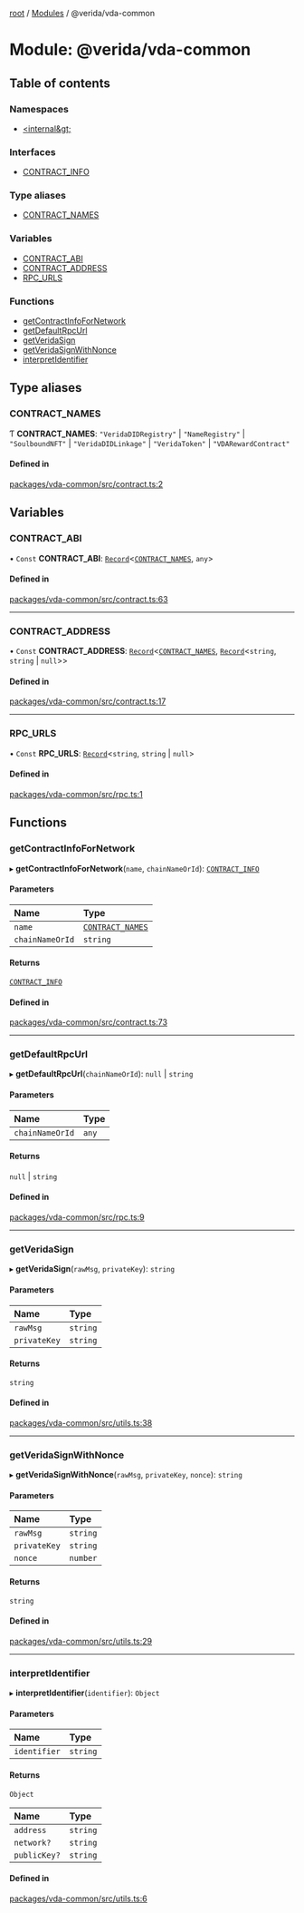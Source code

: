 [root](../README.md) / [Modules](../modules.md) / @verida/vda-common

# Module: @verida/vda-common

## Table of contents

### Namespaces

- [&lt;internal\&gt;](verida_vda_common._internal_.md)

### Interfaces

- [CONTRACT\_INFO](../interfaces/verida_vda_common.CONTRACT_INFO.md)

### Type aliases

- [CONTRACT\_NAMES](verida_vda_common.md#contract_names)

### Variables

- [CONTRACT\_ABI](verida_vda_common.md#contract_abi)
- [CONTRACT\_ADDRESS](verida_vda_common.md#contract_address)
- [RPC\_URLS](verida_vda_common.md#rpc_urls)

### Functions

- [getContractInfoForNetwork](verida_vda_common.md#getcontractinfofornetwork)
- [getDefaultRpcUrl](verida_vda_common.md#getdefaultrpcurl)
- [getVeridaSign](verida_vda_common.md#getveridasign)
- [getVeridaSignWithNonce](verida_vda_common.md#getveridasignwithnonce)
- [interpretIdentifier](verida_vda_common.md#interpretidentifier)

## Type aliases

### CONTRACT\_NAMES

Ƭ **CONTRACT\_NAMES**: ``"VeridaDIDRegistry"`` \| ``"NameRegistry"`` \| ``"SoulboundNFT"`` \| ``"VeridaDIDLinkage"`` \| ``"VeridaToken"`` \| ``"VDARewardContract"``

#### Defined in

[packages/vda-common/src/contract.ts:2](https://github.com/verida/verida-js/blob/032961c/packages/vda-common/src/contract.ts#L2)

## Variables

### CONTRACT\_ABI

• `Const` **CONTRACT\_ABI**: [`Record`](verida_vda_common._internal_.md#record)<[`CONTRACT_NAMES`](verida_vda_common.md#contract_names), `any`\>

#### Defined in

[packages/vda-common/src/contract.ts:63](https://github.com/verida/verida-js/blob/032961c/packages/vda-common/src/contract.ts#L63)

___

### CONTRACT\_ADDRESS

• `Const` **CONTRACT\_ADDRESS**: [`Record`](verida_vda_common._internal_.md#record)<[`CONTRACT_NAMES`](verida_vda_common.md#contract_names), [`Record`](verida_vda_common._internal_.md#record)<`string`, `string` \| ``null``\>\>

#### Defined in

[packages/vda-common/src/contract.ts:17](https://github.com/verida/verida-js/blob/032961c/packages/vda-common/src/contract.ts#L17)

___

### RPC\_URLS

• `Const` **RPC\_URLS**: [`Record`](verida_vda_common._internal_.md#record)<`string`, `string` \| ``null``\>

#### Defined in

[packages/vda-common/src/rpc.ts:1](https://github.com/verida/verida-js/blob/032961c/packages/vda-common/src/rpc.ts#L1)

## Functions

### getContractInfoForNetwork

▸ **getContractInfoForNetwork**(`name`, `chainNameOrId`): [`CONTRACT_INFO`](../interfaces/verida_vda_common.CONTRACT_INFO.md)

#### Parameters

| Name | Type |
| :------ | :------ |
| `name` | [`CONTRACT_NAMES`](verida_vda_common.md#contract_names) |
| `chainNameOrId` | `string` |

#### Returns

[`CONTRACT_INFO`](../interfaces/verida_vda_common.CONTRACT_INFO.md)

#### Defined in

[packages/vda-common/src/contract.ts:73](https://github.com/verida/verida-js/blob/032961c/packages/vda-common/src/contract.ts#L73)

___

### getDefaultRpcUrl

▸ **getDefaultRpcUrl**(`chainNameOrId`): ``null`` \| `string`

#### Parameters

| Name | Type |
| :------ | :------ |
| `chainNameOrId` | `any` |

#### Returns

``null`` \| `string`

#### Defined in

[packages/vda-common/src/rpc.ts:9](https://github.com/verida/verida-js/blob/032961c/packages/vda-common/src/rpc.ts#L9)

___

### getVeridaSign

▸ **getVeridaSign**(`rawMsg`, `privateKey`): `string`

#### Parameters

| Name | Type |
| :------ | :------ |
| `rawMsg` | `string` |
| `privateKey` | `string` |

#### Returns

`string`

#### Defined in

[packages/vda-common/src/utils.ts:38](https://github.com/verida/verida-js/blob/032961c/packages/vda-common/src/utils.ts#L38)

___

### getVeridaSignWithNonce

▸ **getVeridaSignWithNonce**(`rawMsg`, `privateKey`, `nonce`): `string`

#### Parameters

| Name | Type |
| :------ | :------ |
| `rawMsg` | `string` |
| `privateKey` | `string` |
| `nonce` | `number` |

#### Returns

`string`

#### Defined in

[packages/vda-common/src/utils.ts:29](https://github.com/verida/verida-js/blob/032961c/packages/vda-common/src/utils.ts#L29)

___

### interpretIdentifier

▸ **interpretIdentifier**(`identifier`): `Object`

#### Parameters

| Name | Type |
| :------ | :------ |
| `identifier` | `string` |

#### Returns

`Object`

| Name | Type |
| :------ | :------ |
| `address` | `string` |
| `network?` | `string` |
| `publicKey?` | `string` |

#### Defined in

[packages/vda-common/src/utils.ts:6](https://github.com/verida/verida-js/blob/032961c/packages/vda-common/src/utils.ts#L6)
